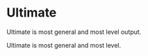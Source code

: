 # Ultimate

Ultimate is most general and most level output.

Ultimate is most general and most level.